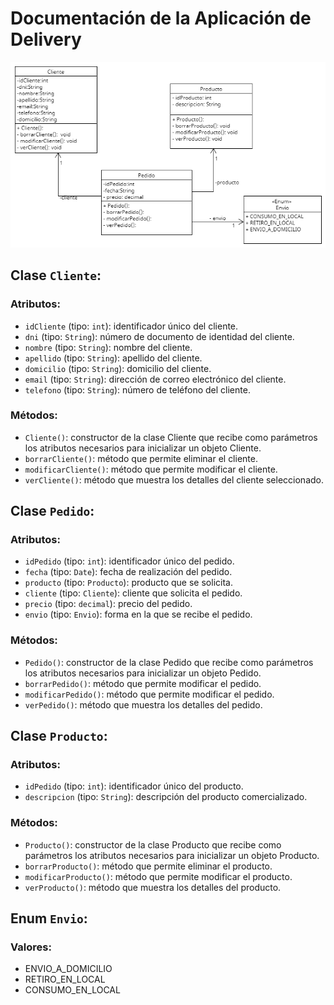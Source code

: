 # Documentación de la Aplicación de Delivery
![UMLDelivery](./selectoUML.png)


## Clase `Cliente`:

### Atributos:
- `idCliente` (tipo: `int`): identificador único del cliente.
- `dni` (tipo: `String`): número de documento de identidad del cliente.
- `nombre` (tipo: `String`): nombre del cliente.
- `apellido` (tipo: `String`): apellido del cliente.
- `domicilio` (tipo: `String`): domicilio del cliente.
- `email` (tipo: `String`): dirección de correo electrónico del cliente.
- `telefono` (tipo: `String`): número de teléfono del cliente.

### Métodos:
- `Cliente()`: constructor de la clase Cliente que recibe como parámetros los atributos necesarios para inicializar un objeto Cliente.
- `borrarCliente()`: método que permite eliminar el cliente.
- `modificarCliente()`: método que permite modificar el cliente.
- `verCliente()`: método que muestra los detalles del cliente seleccionado.

## Clase `Pedido`:

### Atributos:
- `idPedido` (tipo: `int`): identificador único del pedido.
- `fecha` (tipo: `Date`): fecha de realización del pedido.
- `producto` (tipo: `Producto`): producto que se solicita.
- `cliente` (tipo: `Cliente`): cliente que solicita el pedido.
- `precio` (tipo: `decimal`): precio del pedido.
- `envio` (tipo: `Envio`): forma en la que se recibe el pedido.

### Métodos:
- `Pedido()`: constructor de la clase Pedido que recibe como parámetros los atributos necesarios para inicializar un objeto Pedido.
- `borrarPedido()`: método que permite modificar el pedido.
- `modificarPedido()`: método que permite modificar el pedido.
- `verPedido()`: método que muestra los detalles del pedido.

## Clase `Producto`:

### Atributos:
- `idPedido` (tipo: `int`): identificador único del producto.
- `descripcion` (tipo: `String`): descripción del producto comercializado.

### Métodos:
- `Producto()`: constructor de la clase Producto que recibe como parámetros los atributos necesarios para inicializar un objeto Producto.
- `borrarProducto()`: método que permite eliminar el producto.
- `modificarProducto()`: método que permite modificar el producto.
- `verProducto()`: método que muestra los detalles del producto.

## Enum `Envio`:

### Valores:
+ ENVIO_A_DOMICILIO
+ RETIRO_EN_LOCAL
+ CONSUMO_EN_LOCAL
